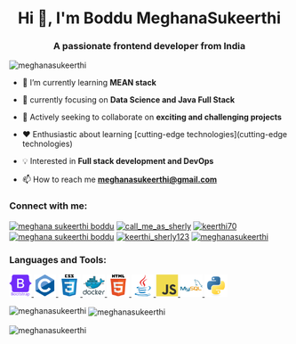 

<h1 align="center">Hi 👋, I'm Boddu MeghanaSukeerthi</h1>
<h3 align="center">A passionate frontend developer from India</h3>

<p align="left"> <img src="https://komarev.com/ghpvc/?username=meghanasukeerthi&label=Profile%20views&color=0e75b6&style=flat" alt="meghanasukeerthi" /> </p>

- 🔭 I’m currently learning **MEAN stack**

- 🌱 currently focusing on **Data Science and Java Full Stack**

- 🤝 Actively seeking to collaborate on **exciting and challenging projects**

- ❤️ Enthusiastic about learning [cutting-edge technologies](cutting-edge technologies)

- 💡 Interested in **Full stack development and DevOps**

- 📫 How to reach me **meghanasukeerthi@gmail.com**

<h3 align="left">Connect with me:</h3>
<p align="left">
<a href="https://linkedin.com/in/meghana sukeerthi boddu" target="blank"><img align="center" src="https://raw.githubusercontent.com/rahuldkjain/github-profile-readme-generator/master/src/images/icons/Social/linked-in-alt.svg" alt="meghana sukeerthi boddu" height="30" width="40" /></a>
<a href="https://instagram.com/call_me_as_sherly" target="blank"><img align="center" src="https://raw.githubusercontent.com/rahuldkjain/github-profile-readme-generator/master/src/images/icons/Social/instagram.svg" alt="call_me_as_sherly" height="30" width="40" /></a>
<a href="https://www.codechef.com/users/keerthi70" target="blank"><img align="center" src="https://cdn.jsdelivr.net/npm/simple-icons@3.1.0/icons/codechef.svg" alt="keerthi70" height="30" width="40" /></a>
<a href="https://www.hackerrank.com/meghana sukeerthi boddu" target="blank"><img align="center" src="https://raw.githubusercontent.com/rahuldkjain/github-profile-readme-generator/master/src/images/icons/Social/hackerrank.svg" alt="meghana sukeerthi boddu" height="30" width="40" /></a>
<a href="https://www.leetcode.com/keerthi_sherly123" target="blank"><img align="center" src="https://raw.githubusercontent.com/rahuldkjain/github-profile-readme-generator/master/src/images/icons/Social/leet-code.svg" alt="keerthi_sherly123" height="30" width="40" /></a>
<a href="https://www.hackerearth.com/meghanasukeerthi" target="blank"><img align="center" src="https://raw.githubusercontent.com/rahuldkjain/github-profile-readme-generator/master/src/images/icons/Social/hackerearth.svg" alt="meghanasukeerthi" height="30" width="40" /></a>
</p>

<h3 align="left">Languages and Tools:</h3>
<p align="left"> <a href="https://getbootstrap.com" target="_blank" rel="noreferrer"> <img src="https://raw.githubusercontent.com/devicons/devicon/master/icons/bootstrap/bootstrap-plain-wordmark.svg" alt="bootstrap" width="40" height="40"/> </a> <a href="https://www.cprogramming.com/" target="_blank" rel="noreferrer"> <img src="https://raw.githubusercontent.com/devicons/devicon/master/icons/c/c-original.svg" alt="c" width="40" height="40"/> </a> <a href="https://www.w3schools.com/css/" target="_blank" rel="noreferrer"> <img src="https://raw.githubusercontent.com/devicons/devicon/master/icons/css3/css3-original-wordmark.svg" alt="css3" width="40" height="40"/> </a> <a href="https://www.docker.com/" target="_blank" rel="noreferrer"> <img src="https://raw.githubusercontent.com/devicons/devicon/master/icons/docker/docker-original-wordmark.svg" alt="docker" width="40" height="40"/> </a> <a href="https://www.w3.org/html/" target="_blank" rel="noreferrer"> <img src="https://raw.githubusercontent.com/devicons/devicon/master/icons/html5/html5-original-wordmark.svg" alt="html5" width="40" height="40"/> </a> <a href="https://www.java.com" target="_blank" rel="noreferrer"> <img src="https://raw.githubusercontent.com/devicons/devicon/master/icons/java/java-original.svg" alt="java" width="40" height="40"/> </a> <a href="https://developer.mozilla.org/en-US/docs/Web/JavaScript" target="_blank" rel="noreferrer"> <img src="https://raw.githubusercontent.com/devicons/devicon/master/icons/javascript/javascript-original.svg" alt="javascript" width="40" height="40"/> </a> <a href="https://www.mysql.com/" target="_blank" rel="noreferrer"> <img src="https://raw.githubusercontent.com/devicons/devicon/master/icons/mysql/mysql-original-wordmark.svg" alt="mysql" width="40" height="40"/> </a> <a href="https://www.python.org" target="_blank" rel="noreferrer"> <img src="https://raw.githubusercontent.com/devicons/devicon/master/icons/python/python-original.svg" alt="python" width="40" height="40"/> </a> </p>

<p><img align="left" src="https://github-readme-stats.vercel.app/api/top-langs?username=meghanasukeerthi&show_icons=true&locale=en&layout=compact" alt="meghanasukeerthi" /></p>

<p>&nbsp;<img align="center" src="https://github-readme-stats.vercel.app/api?username=meghanasukeerthi&show_icons=true&locale=en" alt="meghanasukeerthi" /></p>

<p><img align="center" src="https://github-readme-streak-stats.herokuapp.com/?user=meghanasukeerthi&" alt="meghanasukeerthi" /></p>
